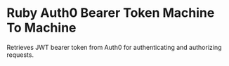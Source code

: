# Ruby Auth0 Bearer Token Machine To Machine

Retrieves JWT bearer token from Auth0 for authenticating and authorizing requests.
